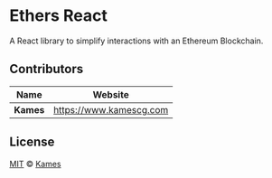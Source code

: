 # Ethers React

A React library to simplify interactions with an Ethereum Blockchain.

## Contributors

| Name      | Website                   |
| --------- | ------------------------- |
| **Kames** | <https://www.kamescg.com> |

## License

[MIT](LICENSE) © [Kames](https://www.kamescg.com)

##

[npm]: https://www.npmjs.com/
[yarn]: https://yarnpkg.com/
